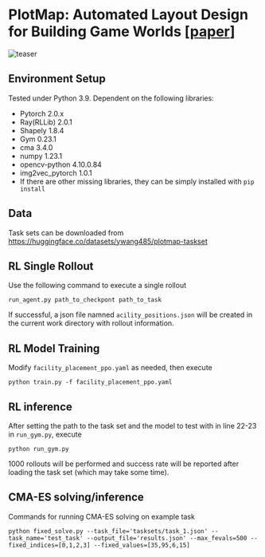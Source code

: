 # PlotMap: Automated Layout Design for Building Game Worlds [[paper](https://arxiv.org/abs/2309.15242)]
![teaser](https://github.com/AutodeskAILab/PlotMap/assets/11589314/d12fe0ed-8414-47df-936a-58c8c12ba01a)

## Environment Setup
Tested under Python 3.9.
Dependent on the following libraries:
- Pytorch 2.0.x
- Ray(RLLib) 2.0.1
- Shapely 1.8.4
- Gym 0.23.1
- cma 3.4.0
- numpy 1.23.1
- opencv-python 4.10.0.84
- img2vec_pytorch 1.0.1
- If there are other missing libraries, they can be simply installed with `pip install`

## Data
Task sets can be downloaded from https://huggingface.co/datasets/ywang485/plotmap-taskset

## RL Single Rollout

Use the following command to execute a single rollout

```
run_agent.py path_to_checkpont path_to_task
```
If successful, a json file namned `acility_positions.json` will be created in the current work directory with rollout information.

## RL Model Training
Modify `facility_placement_ppo.yaml` as needed, then execute
```
python train.py -f facility_placement_ppo.yaml
```

## RL inference
After setting the path to the task set and the model to test with in line 22-23 in `run_gym.py`, execute
```
python run_gym.py
```
1000 rollouts will be performed and success rate will be reported after loading the task set (which may take some time). 

## CMA-ES solving/inference
Commands for running CMA-ES solving on example task
```
python fixed_solve.py --task_file='tasksets/task_1.json' --task_name='test_task' --output_file='results.json' --max_fevals=500 --fixed_indices=[0,1,2,3] --fixed_values=[35,95,6,15]
```
